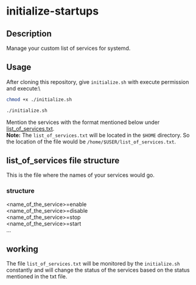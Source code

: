 # initialize-startups

## Description

Manage your custom list of services for systemd.

## Usage

After cloning this repository, give `initialize.sh` with execute permission and execute:\

```bash
chmod +x ./initialize.sh
```

```bash
./initialize.sh
```

Mention the services with the format mentioned below under  [list_of_services.txt](#list_of_services-file-structure).\
**Note:** The `list_of_services.txt` will be located in the `$HOME` directory. So the location of the file would be `/home/$USER/list_of_services.txt`.

## list_of_services file structure

This is the file where the names of your services would go.

### structure

<name_of_the_service>=enable\
<name_of_the_service>=disable\
<name_of_the_service>=stop\
<name_of_the_service>=start\
...

## working

The file `list_of_services.txt` will be monitored by the `initialize.sh` constantly and will change the status of the services based on the status mentioned in the txt file.
